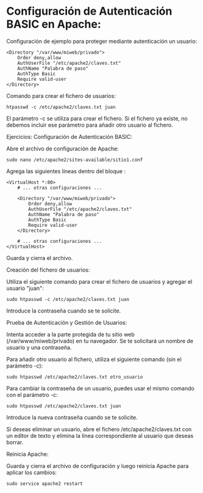 # Configuración de Autenticación BASIC en Apache:

Configuración de ejemplo para proteger mediante autenticación un usuario:

```
<Directory "/var/www/miweb/privado">
    Order deny,allow
    AuthUserFile "/etc/apache2/claves.txt"
    AuthName "Palabra de paso"
    AuthType Basic
    Require valid-user
</Directory>
```

Comando para crear el fichero de usuarios:

```
htpasswd -c /etc/apache2/claves.txt juan
```

El parámetro -c se utiliza para crear el fichero. Si el fichero ya existe, no debemos incluir ese parámetro para añadir otro usuario al fichero.

Ejercicios:
Configuración de Autenticación BASIC:

Abre el archivo de configuración de Apache:

```
sudo nano /etc/apache2/sites-available/sitio1.conf
```

Agrega las siguientes líneas dentro del bloque <VirtualHost>:

```
<VirtualHost *:80>
    # ... otras configuraciones ...

    <Directory "/var/www/miweb/privado">
        Order deny,allow
        AuthUserFile "/etc/apache2/claves.txt"
        AuthName "Palabra de paso"
        AuthType Basic
        Require valid-user
    </Directory>

    # ... otras configuraciones ...
</VirtualHost>
```

Guarda y cierra el archivo.

Creación del fichero de usuarios:

Utiliza el siguiente comando para crear el fichero de usuarios y agregar el usuario "juan":

```
sudo htpasswd -c /etc/apache2/claves.txt juan
```

Introduce la contraseña cuando se te solicite.

Prueba de Autenticación y Gestión de Usuarios:

Intenta acceder a la parte protegida de tu sitio web (/var/www/miweb/privado) en tu navegador. Se te solicitará un nombre de usuario y una contraseña.

Para añadir otro usuario al fichero, utiliza el siguiente comando (sin el parámetro -c):

```
sudo htpasswd /etc/apache2/claves.txt otro_usuario
```

Para cambiar la contraseña de un usuario, puedes usar el mismo comando con el parámetro -c:

```
sudo htpasswd /etc/apache2/claves.txt juan
```

Introduce la nueva contraseña cuando se te solicite.

Si deseas eliminar un usuario, abre el fichero /etc/apache2/claves.txt con un editor de texto y elimina la línea correspondiente al usuario que deseas borrar.

Reinicia Apache:

Guarda y cierra el archivo de configuración y luego reinicia Apache para aplicar los cambios:

```
sudo service apache2 restart
```
